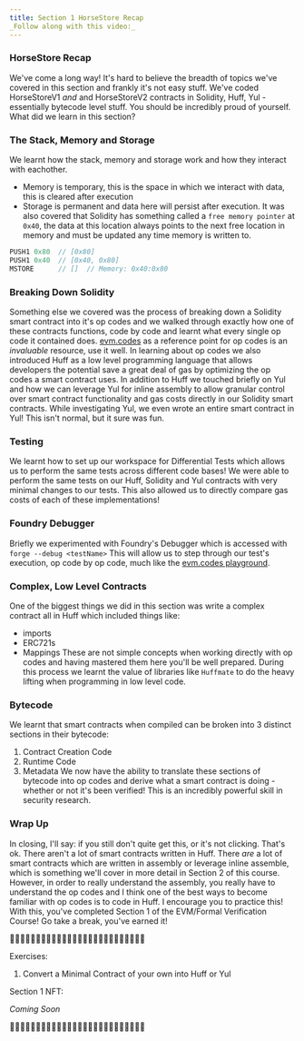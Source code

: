 ```yaml
---
title: Section 1 HorseStore Recap
_Follow along with this video:_
---
```


### HorseStore Recap

We've come a long way! It's hard to believe the breadth of topics we've covered in this section and frankly it's not easy stuff.
We've coded HorseStoreV1 _and_ and HorseStoreV2 contracts in Solidity, Huff, Yul - essentially bytecode level stuff. You should be incredibly proud of yourself.
What did we learn in this section?

### The Stack, Memory and Storage

We learnt how the stack, memory and storage work and how they interact with eachother.

- Memory is temporary, this is the space in which we interact with data, this is cleared after execution
- Storage is permanent and data here will persist after execution.
  It was also covered that Solidity has something called a `free memory pointer` at `0x40`, the data at this location always points to the next free location in memory and must be updated any time memory is written to.

```js
PUSH1 0x80  // [0x80]
PUSH1 0x40  // [0x40, 0x80]
MSTORE      // []  // Memory: 0x40:0x80
```

### Breaking Down Solidity

Something else we covered was the process of breaking down a Solidity smart contract into it's op codes and we walked through exactly how one of these contracts functions, code by code and learnt what every single op code it contained does. [evm.codes](https://www.evm.codes) as a reference point for op codes is an _invaluable_ resource, use it well.
In learning about op codes we also introduced Huff as a low level programming language that allows developers the potential save a great deal of gas by optimizing the op codes a smart contract uses.
In addition to Huff we touched briefly on Yul and how we can leverage Yul for inline assembly to allow granular control over smart contract functionality and gas costs directly in our Solidity smart contracts. While investigating Yul, we even wrote an entire smart contract in Yul! This isn't normal, but it sure was fun.

### Testing

We learnt how to set up our workspace for Differential Tests which allows us to perform the same tests across different code bases! We were able to perform the same tests on our Huff, Solidity and Yul contracts with very minimal changes to our tests.
This also allowed us to directly compare gas costs of each of these implementations!

### Foundry Debugger

Briefly we experimented with Foundry's Debugger which is accessed with
`forge --debug <testName>`
This will allow us to step through our test's execution, op code by op code, much like the [evm.codes playground](https://www.evm.codes/playground).

### Complex, Low Level Contracts

One of the biggest things we did in this section was write a complex contract all in Huff which included things like:

- imports
- ERC721s
- Mappings
  These are not simple concepts when working directly with op codes and having mastered them here you'll be well prepared.
  During this process we learnt the value of libraries like `Huffmate` to do the heavy lifting when programming in low level code.

### Bytecode

We learnt that smart contracts when compiled can be broken into 3 distinct sections in their bytecode:

1. Contract Creation Code
2. Runtime Code
3. Metadata
   We now have the ability to translate these sections of bytecode into op codes and derive what a smart contract is doing - whether or not it's been verified! This is an incredibly powerful skill in security research.

### Wrap Up

In closing, I'll say: if you still don't quite get this, or it's not clicking. That's ok. There aren't a lot of smart contracts written in Huff. There _are_ a lot of smart contracts which are written in assembly or leverage inline assemble, which is something we'll cover in more detail in Section 2 of this course.
However, in order to really understand the assembly, you really have to understand the op codes and I think one of the best ways to become familiar with op codes is to code in Huff. I encourage you to practice this!
With this, you've completed Section 1 of the EVM/Formal Verification Course! Go take a break, you've earned it!

🐴🐴🐴🐴🐴🐴🐴🐴🐴🐴🐴🐴🐴🐴🐴🐴🐴🐴🐴🐴🐴🐴🐴🐴🐴🐴

Exercises:

1. Convert a Minimal Contract of your own into Huff or Yul

Section 1 NFT:

_Coming Soon_

🐴🐴🐴🐴🐴🐴🐴🐴🐴🐴🐴🐴🐴🐴🐴🐴🐴🐴🐴🐴🐴🐴🐴🐴🐴🐴
